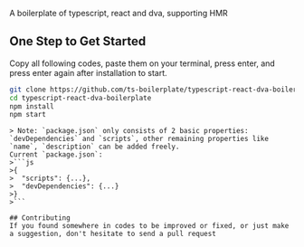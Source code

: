 A boilerplate of typescript, react and dva, supporting HMR


## One Step to Get Started
Copy all following codes, paste them on your terminal, press enter, and press enter again after installation to start.
```bash
git clone https://github.com/ts-boilerplate/typescript-react-dva-boilerplate.git
cd typescript-react-dva-boilerplate
npm install
npm start
```
```
> Note: `package.json` only consists of 2 basic properties: `devDependencies` and `scripts`, other remaining properties like `name`, `description` can be added freely.  
Current `package.json`:
>```js
>{
>  "scripts": {...},
>  "devDependencies": {...}
>}
>```

## Contributing
If you found somewhere in codes to be improved or fixed, or just make a suggestion, don't hesitate to send a pull request
